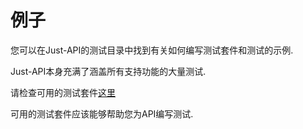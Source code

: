 
# 例子

您可以在Just-API的测试目录中找到有关如何编写测试套件和测试的示例. 

Just-API本身充满了涵盖所有支持功能的大量测试. 

请检查可用的测试套件[这里](https://github.com/kiranz/just-api/tree/master/test/cli/src/suites)

可用的测试套件应该能够帮助您为API编写测试. 
